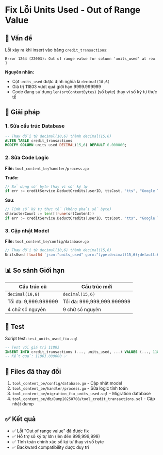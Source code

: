 # Fix Lỗi Units Used - Out of Range Value

## 🐛 **Vấn đề**

Lỗi xảy ra khi insert vào bảng `credit_transactions`:
```
Error 1264 (22003): Out of range value for column 'units_used' at row 1
```

**Nguyên nhân:**
- Cột `units_used` được định nghĩa là `decimal(10,6)` 
- Giá trị 11803 vượt quá giới hạn 9999.999999
- Code đang sử dụng `len(srtContentBytes)` (số byte) thay vì số ký tự thực tế

## 🔧 **Giải pháp**

### **1. Sửa cấu trúc Database**
```sql
-- Thay đổi từ decimal(10,6) thành decimal(15,6)
ALTER TABLE credit_transactions 
MODIFY COLUMN units_used DECIMAL(15,6) DEFAULT 0.000000;
```

### **2. Sửa Code Logic**
**File:** `tool_content_be/handler/process.go`

**Trước:**
```go
// Sử dụng số byte thay vì số ký tự
if err := creditService.DeductCredits(userID, ttsCost, "tts", "Google TTS", &captionHistory.ID, "per_character", float64(len(srtContentBytes))); err != nil {
```

**Sau:**
```go
// Tính số ký tự thực tế (không phải số byte)
characterCount := len([]rune(srtContent))
if err := creditService.DeductCredits(userID, ttsCost, "tts", "Google TTS", &captionHistory.ID, "per_character", float64(characterCount)); err != nil {
```

### **3. Cập nhật Model**
**File:** `tool_content_be/config/database.go`

```go
// Thay đổi từ decimal(10,6) thành decimal(15,6)
UnitsUsed float64 `json:"units_used" gorm:"type:decimal(15,6);default:0.00"`
```

## 📊 **So sánh Giới hạn**

| Cấu trúc cũ | Cấu trúc mới |
|-------------|-------------|
| `decimal(10,6)` | `decimal(15,6)` |
| Tối đa: 9,999.999999 | Tối đa: 999,999,999.999999 |
| 4 chữ số nguyên | 9 chữ số nguyên |

## 🧪 **Test**

Script test: `test_units_used_fix.sql`
```sql
-- Test với giá trị 11803
INSERT INTO credit_transactions (..., units_used, ...) VALUES (..., 11803, ...);
-- Kết quả: 11803.000000 ✅
```

## 📁 **Files đã thay đổi**

1. `tool_content_be/config/database.go` - Cập nhật model
2. `tool_content_be/handler/process.go` - Sửa logic tính toán
3. `tool_content_be/migration_fix_units_used.sql` - Migration database
4. `tool_content_be/db/Dump20250708/tool_credit_transactions.sql` - Cập nhật dump

## ✅ **Kết quả**

- ✅ Lỗi "Out of range value" đã được fix
- ✅ Hỗ trợ số ký tự lớn (lên đến 999,999,999)
- ✅ Tính toán chính xác số ký tự thay vì số byte
- ✅ Backward compatibility được duy trì 